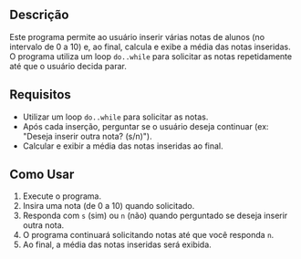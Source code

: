 ## Descrição
Este programa permite ao usuário inserir várias notas de alunos (no intervalo de 0 a 10) e, ao final, calcula e exibe a média das notas inseridas. O programa utiliza um loop `do..while` para solicitar as notas repetidamente até que o usuário decida parar.

## Requisitos
- Utilizar um loop `do..while` para solicitar as notas.
- Após cada inserção, perguntar se o usuário deseja continuar (ex: "Deseja inserir outra nota? (s/n)").
- Calcular e exibir a média das notas inseridas ao final.

## Como Usar
1. Execute o programa.
2. Insira uma nota (de 0 a 10) quando solicitado.
3. Responda com `s` (sim) ou `n` (não) quando perguntado se deseja inserir outra nota.
4. O programa continuará solicitando notas até que você responda `n`.
5. Ao final, a média das notas inseridas será exibida.